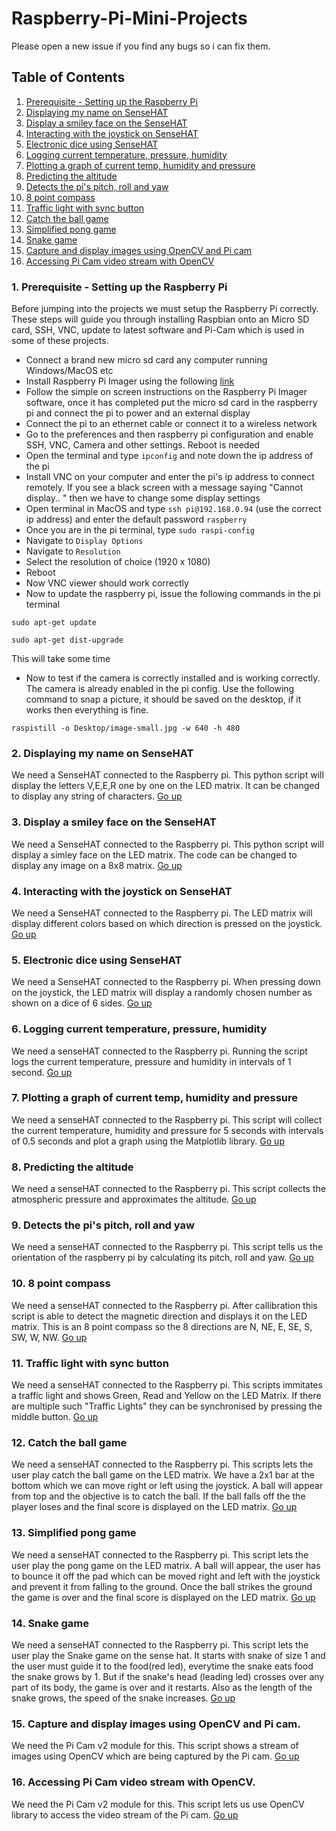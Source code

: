 # Raspberry-Pi-Mini-Projects
Please open a new issue if you find any bugs so i can fix them.
## Table of Contents
1. [Prerequisite - Setting up the Raspberry Pi](https://github.com/Purefekt/Raspberry-Pi-Mini-Projects/blob/main/README.md#1-prerequisite---setting-up-the-raspberry-pi)  
2. [Displaying my name on SenseHAT](https://github.com/Purefekt/Raspberry-Pi-Mini-Projects/blob/main/README.md#2-displaying-my-name-on-sensehat)
3. [Display a smiley face on the SenseHAT](https://github.com/Purefekt/Raspberry-Pi-Mini-Projects/blob/main/README.md#3-display-a-smiley-face-on-the-sensehat)
4. [Interacting with the joystick on SenseHAT](https://github.com/Purefekt/Raspberry-Pi-Mini-Projects/blob/main/README.md#4-interacting-with-the-joystick-on-sensehat)
5. [Electronic dice using SenseHAT](https://github.com/Purefekt/Raspberry-Pi-Mini-Projects/blob/main/README.md#5-electronic-dice-using-sensehat)
6. [Logging current temperature, pressure, humidity](https://github.com/Purefekt/Raspberry-Pi-Mini-Projects#6-logging-current-temperature-pressure-humidity)
7. [Plotting a graph of current temp, humidity and pressure](https://github.com/Purefekt/Raspberry-Pi-Mini-Projects#7-plotting-a-graph-of-current-temp-humidity-and-pressure)
8. [Predicting the altitude](https://github.com/Purefekt/Raspberry-Pi-Mini-Projects#8-predicting-the-altitude)
9. [Detects the pi's pitch, roll and yaw](https://github.com/Purefekt/Raspberry-Pi-Mini-Projects#9-detects-the-pis-pitch-roll-and-yaw)
10. [8 point compass](https://github.com/Purefekt/Raspberry-Pi-Mini-Projects#10-8-point-compass)
11. [Traffic light with sync button](https://github.com/Purefekt/Raspberry-Pi-Mini-Projects#11-traffic-light-with-sync-button)
12. [Catch the ball game](https://github.com/Purefekt/Raspberry-Pi-Mini-Projects#12-catch-the-ball-game)
13. [Simplified pong game](https://github.com/Purefekt/Raspberry-Pi-Mini-Projects#12-catch-the-ball-game)
14. [Snake game](https://github.com/Purefekt/Raspberry-Pi-Mini-Projects#14-snake-game)
15. [Capture and display images using OpenCV and Pi cam](https://github.com/Purefekt/Raspberry-Pi-Mini-Projects#15-capture-and-display-images-using-opencv-and-pi-cam)
16. [Accessing Pi Cam video stream with OpenCV](https://github.com/Purefekt/Raspberry-Pi-Mini-Projects#16-accessing-pi-cam-video-stream-with-opencv)

### 1. Prerequisite - Setting up the Raspberry Pi
Before jumping into the projects we must setup the Raspberry Pi correctly. These steps will guide you through installing Raspbian onto an Micro SD card, SSH, VNC, update to latest software and Pi-Cam which is used in some of these projects.
- Connect a brand new micro sd card any computer running Windows/MacOS etc  
- Install Raspberry Pi Imager using the following [link](https://www.raspberrypi.org/software/)
- Follow the simple on screen instructions on the Raspberry Pi Imager software, once it has completed put the micro sd card in the raspberry pi and connect the pi to power and an external display  
- Connect the pi to an ethernet cable or connect it to a wireless network  
- Go to the preferences and then raspberry pi configuration and enable SSH, VNC, Camera and other settings. Reboot is needed     
- Open the terminal and type ```ipconfig``` and note down the ip address of the pi  
- Install VNC on your computer and enter the pi's ip address to connect remotely. If you see a black screen with a message saying "Cannot display.. " then we have to change some display settings  
- Open terminal in MacOS and type ```ssh pi@192.168.0.94``` (use the correct ip address) and enter the default password ```raspberry```  
- Once you are in the pi terminal, type ```sudo raspi-config``` 
- Navigate to ```Display Options```
- Navigate to ```Resolution```
- Select the resolution of choice (1920 x 1080)
- Reboot
- Now VNC viewer should work correctly
- Now to update the raspberry pi, issue the following commands in the pi terminal
```
sudo apt-get update
```
```
sudo apt-get dist-upgrade
```
This will take some time
- Now to test if the camera is correctly installed and is working correctly. The camera is already enabled in the pi config. Use the following command to snap a picture, it should be saved on the desktop, if it works then everything is fine.
```
raspistill -o Desktop/image-small.jpg -w 640 -h 480
```

### 2. Displaying my name on SenseHAT
We need a SenseHAT connected to the Raspberry pi. This python script will display the letters V,E,E,R one by one on the LED matrix. It can be changed to display any string of characters.
[Go up](https://github.com/Purefekt/Raspberry-Pi-Mini-Projects#table-of-contents)

### 3. Display a smiley face on the SenseHAT
We need a SenseHAT connected to the Raspberry pi. This python script will display a simley face on the LED matrix. The code can be changed to display any image on a 8x8 matrix.
[Go up](https://github.com/Purefekt/Raspberry-Pi-Mini-Projects#table-of-contents)

### 4. Interacting with the joystick on SenseHAT
We need a SenseHAT connected to the Raspberry pi. The LED matrix will display different colors based on which direction is pressed on the joystick.
[Go up](https://github.com/Purefekt/Raspberry-Pi-Mini-Projects#table-of-contents)

### 5. Electronic dice using SenseHAT
We need a SenseHAT connected to the Raspberry pi. When pressing down on the joystick, the LED matrix will display a randomly chosen number as shown on a dice of 6 sides.
[Go up](https://github.com/Purefekt/Raspberry-Pi-Mini-Projects#table-of-contents)

### 6. Logging current temperature, pressure, humidity
We need a senseHAT connected to the Raspberry pi. Running the script logs the current temperature, pressure and humidity in intervals of 1 second.
[Go up](https://github.com/Purefekt/Raspberry-Pi-Mini-Projects#table-of-contents)

### 7. Plotting a graph of current temp, humidity and pressure
We need a senseHAT connected to the Raspberry pi. This script will collect the current temperature, humidity and pressure for 5 seconds with intervals of 0.5 seconds and plot a graph using the Matplotlib library.
[Go up](https://github.com/Purefekt/Raspberry-Pi-Mini-Projects#table-of-contents)

### 8. Predicting the altitude
We need a senseHAT connected to the Raspberry pi. This script collects the atmospheric pressure and approximates the altitude.
[Go up](https://github.com/Purefekt/Raspberry-Pi-Mini-Projects#table-of-contents)

### 9. Detects the pi's pitch, roll and yaw
We need a senseHAT connected to the Raspberry pi. This script tells us the orientation of the raspberry pi by calculating its pitch, roll and yaw.
[Go up](https://github.com/Purefekt/Raspberry-Pi-Mini-Projects#table-of-contents)

### 10. 8 point compass
We need a senseHAT connected to the Raspberry pi. After callibration this script is able to detect the magnetic direction and displays it on the LED matrix. This is an 8 point compass so the 8 directions are N, NE, E, SE, S, SW, W, NW.
[Go up](https://github.com/Purefekt/Raspberry-Pi-Mini-Projects#table-of-contents)

### 11. Traffic light with sync button
We need a senseHAT connected to the Raspberry pi. This scripts immitates a traffic light and shows Green, Read and Yellow on the LED Matrix. If there are multiple such "Traffic Lights" they can be synchronised by pressing the middle button.
[Go up](https://github.com/Purefekt/Raspberry-Pi-Mini-Projects#table-of-contents)

### 12. Catch the ball game
We need a senseHAT connected to the Raspberry pi. This scripts lets the user play catch the ball game on the LED matrix. We have a 2x1 bar at the bottom which we can move right or left using the joystick. A ball will appear from top and the objective is to catch the ball. If the ball falls off the the player loses and the final score is displayed on the LED matrix.
[Go up](https://github.com/Purefekt/Raspberry-Pi-Mini-Projects#table-of-contents)

### 13. Simplified pong game
We need a senseHAT connected to the Raspberry pi. This script lets the user play the pong game on the LED matrix. A ball will appear, the user has to bounce it off the pad which can be moved right and left with the joystick and prevent it from falling to the ground. Once the ball strikes the ground the game is over and the final score is displayed on the LED matrix.
[Go up](https://github.com/Purefekt/Raspberry-Pi-Mini-Projects#table-of-contents)

### 14. Snake game
We need a senseHAT connected to the Raspberry pi. This script lets the user play the Snake game on the sense hat. It starts with snake of size 1 and the user must guide it to the food(red led), everytime the snake eats food the snake grows by 1. But if the snake's head (leading led) crosses over any part of its body, the game is over and it restarts. Also as the length of the snake grows, the speed of the snake increases.
[Go up](https://github.com/Purefekt/Raspberry-Pi-Mini-Projects#table-of-contents)

### 15. Capture and display images using OpenCV and Pi cam.
We need the Pi Cam v2 module for this. This script shows a stream of images using OpenCV which are being captured by the Pi cam.
[Go up](https://github.com/Purefekt/Raspberry-Pi-Mini-Projects#table-of-contents)

### 16. Accessing Pi Cam video stream with OpenCV.
We need the Pi Cam v2 module for this. This script lets us use OpenCV library to access the video stream of the Pi cam.
[Go up](https://github.com/Purefekt/Raspberry-Pi-Mini-Projects#table-of-contents)